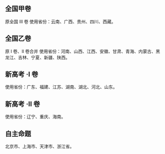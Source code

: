 ## 全国甲卷

原全国 III 卷
使用省份：云南、广西、贵州、四川、西藏。

## 全国乙卷

原 I 卷、II 卷合并
使用省份：河南、山西、江西、安徽、甘肃、青海、内蒙古、黑龙江、吉林、宁夏、新疆、陕西。

## 新高考 ·I 卷

使用省份：广东、福建、江苏、湖南、湖北、河北、山东。

## 新高考 ·II 卷

使用省份：辽宁、重庆、海南。

## 自主命题

北京市、上海市、天津市、浙江省。
